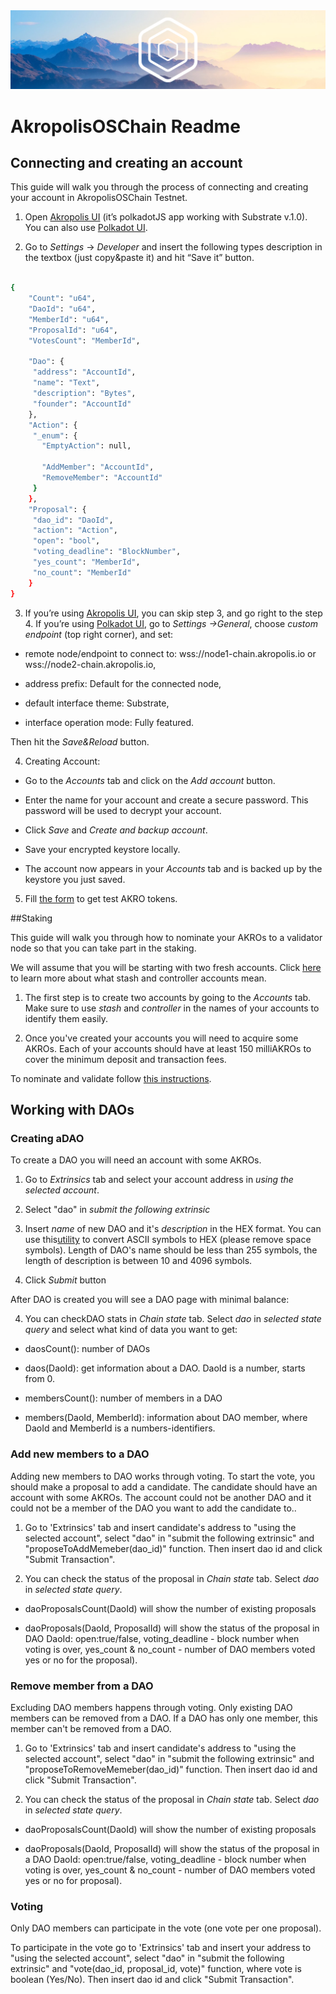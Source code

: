 <img src="/images/introsmall.png" alt="drawing" />

# AkropolisOSChain Readme

## Connecting and creating an account


This guide will walk you through the process of connecting and creating your account in AkropolisOSChain Testnet.

1) Open [Akropolis UI](https://wallet.akropolis.io) (it’s polkadotJS app working with Substrate v.1.0). You can also use [Polkadot UI](https://polkadot.js.org/apps/#/explorer). 

2) Go to *Settings* -> *Developer*  and insert the following types description in the textbox (just copy&paste it) and hit “Save it” button. 


```bash

{
    "Count": "u64",
    "DaoId": "u64",
    "MemberId": "u64",
    "ProposalId": "u64",
    "VotesCount": "MemberId",
    
    "Dao": {
     "address": "AccountId",
     "name": "Text",
     "description": "Bytes",
     "founder": "AccountId"
    },
    "Action": {
     "_enum": {
       "EmptyAction": null,
    
       "AddMember": "AccountId",
       "RemoveMember": "AccountId"
     }
    },
    "Proposal": {
     "dao_id": "DaoId",
     "action": "Action",
     "open": "bool",
     "voting_deadline": "BlockNumber",
     "yes_count": "MemberId",
     "no_count": "MemberId"
    }
}


```


3) If you’re using [Akropolis UI](https://wallet.akropolis.io), you can skip  step 3, and go right to the step 4. If you’re using [Polkadot UI](https://polkadot.js.org/apps/#/explorer), go to *Settings ->General*, choose *custom endpoint* (top right corner), and set: 

- remote node/endpoint to connect to: wss://node1-chain.akropolis.io or wss://node2-chain.akropolis.io, 

- address prefix: Default for the connected node, 

- default interface theme: Substrate, 

- interface operation mode: Fully featured.

Then hit the *Save&Reload* button. 

4) Creating Account: 

- Go to the *Accounts* tab and click on the *Add account* button.

- Enter the name for your account and create a secure password. This password will be used to decrypt your account.

- Click *Save* and *Create and backup account*.

- Save your encrypted keystore locally.

- The account now appears in your *Accounts* tab and is backed up by the keystore you just saved.

5) Fill [the form](https://forms.gle/QjcccF6WWxSrbe9Z7) to get test AKRO tokens. 

##Staking

This guide will walk you through how to nominate your AKROs to a validator node so that you can take part in the staking.

We will assume that you will be starting with two fresh accounts. Click [here](https://wiki.polkadot.network/en/latest/polkadot/learn/staking/#accounts) to learn more about what stash and controller accounts mean.

1) The first step is to create two accounts by going to the *Accounts* tab. Make sure to use *stash* and *controller* in the names of your accounts to identify them easily.

2) Once you've created your accounts you will need to acquire some AKROs. Each of your accounts should have at least 150 milliAKROs to cover the minimum deposit and transaction fees.

To nominate and validate follow [this instructions](https://wiki.polkadot.network/en/latest/polkadot/node/guides/how-to-nominate/#nominating). 



## Working with DAOs


### Creating aDAO

To create a DAO you will need an account with some AKROs. 

1) Go to *Extrinsics* tab and select your account address in *using the selected account*. 

2) Select "dao" in *submit the following extrinsic*

3) Insert *name* of new DAO and it's *description* in the HEX format. You can use this[utility](https://www.rapidtables.com/convert/number/ascii-to-hex.html) to convert ASCII symbols to HEX (please remove space symbols). Length of DAO's name should be less than 255 symbols, the length of description is between 10 and 4096 symbols. 

3) Click *Submit* button

After DAO is created you will see a DAO page with minimal balance:


4) You can checkDAO stats in *Chain state* tab. Select *dao* in *selected state query* and select what kind of data you want to get: 

- daosCount(): number of DAOs

- daos(DaoId): get information about a DAO. DaoId is a number, starts from 0. 

- membersCount(): number of members in a DAO

- members(DaoId, MemberId): information about DAO member, where DaoId and MemberId is a numbers-identifiers. 

### Add new members to a DAO

Adding new members to DAO works through voting. To start the vote, you should make a proposal to add a candidate. The candidate should have an account with some AKROs. The account could not be another DAO and it could not be a member of the DAO you want to add the candidate to.. 

1) Go to 'Extrinsics' tab and insert candidate's address to "using the selected account", select "dao" in "submit the following extrinsic" and "proposeToAddMemeber(dao_id)" function. Then insert dao id and click "Submit Transaction". 

2) You can check the status of the proposal in *Chain state* tab. Select *dao* in *selected state query*. 

- daoProposalsCount(DaoId) will show the number of existing proposals

- daoProposals(DaoId, ProposalId) will show the status of the proposal in DAO DaoId: open:true/false, voting_deadline - block number when voting is over, yes_count & no_count - number of DAO members voted yes or no for the proposal). 

### Remove member from a DAO

Excluding DAO members happens through voting. Only existing DAO members can be removed from a DAO. If a DAO has only one member, this member can't be removed from a DAO. 

1) Go to 'Extrinsics' tab and insert candidate's address to "using the selected account", select "dao" in "submit the following extrinsic" and "proposeToRemoveMemeber(dao_id)" function. Then insert dao id and click "Submit Transaction". 

2) You can check the status of the proposal in *Chain state* tab. Select *dao* in *selected state query*. 

- daoProposalsCount(DaoId) will show the number of existing proposals

- daoProposals(DaoId, ProposalId) will show the status of the proposal in a DAO DaoId: open:true/false, voting_deadline - block number when voting is over, yes_count & no_count - number of DAO members voted yes or no for proposal). 



### Voting

Only DAO members can participate  in the vote (one vote per one proposal). 

To participate in the vote go to 'Extrinsics' tab and insert your address to "using the selected account", select "dao" in "submit the following extrinsic" and "vote(dao_id, proposal_id, vote)" function, where vote is boolean (Yes/No).  Then insert dao id and click "Submit Transaction". 
